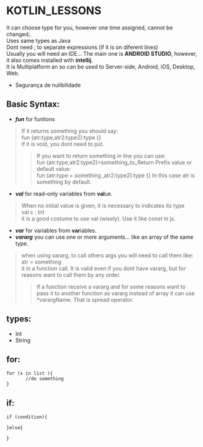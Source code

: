 # KOTLIN_LESSONS
 It can choose type for you, however one time assigned, cannot be changed;. <br>
 Uses same types as Java <br>
 Dont need ; to separate expressions (if it is on diferent lines) <br>
 Usually you will need an IDE... The main one is **ANDROID STUDIO**, however, it also comes installed with **intellij**. <br>
 It is Multiplatform an so can be used to Server-side, Android, iOS, Desktop, Web. <br>
- Segurança de nulibilidade 

## Basic Syntax:

 - ***fun*** for funtions
 > If it returns something you should say: <br>
 > fun (atr:type,atr2:type2):type {} <br>
 > if it is void, you dont need to put. <br>
 >> If you want to return something in line you can use: <br>
 >> fun (atr:type,atr2:type2)=something_to_Return
 > Prefix value or default value: <br>
 > fun (atr:type = something ,atr2:type2):type {}
 >> In this case atr is something by default.

 - ***val*** for read-only variables from **val**ue.
 > When no initial value is given, it is necessary to indicates its type <br>
 > val c : Int <br>
 > it is a good costume to use val (wisely). Use it like const in js.
 - ***var*** for variables from **var**iables.
 - ***vararg*** you can use one or more arguments... like an array of the same type.
 > when using vararg, to call others args you will need to call them like: <br>
 > atr = something <br>
 > it in a function call. It is valid even if you dont have vararg, but for reasons want to call them by any order.
 >> If a function receive a vararg and for some reasons want to pass it to another function as vararg instead of array it can use *varargName. That is spread operator.

 ## types:
  - Int
  - String


 ## for:
 ~~~
 for (x in list ){
        //do something
 }
 ~~~
 
 ## if:
 ~~~
 if (condition){

 }else{

 }
 ~~~